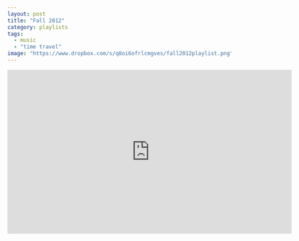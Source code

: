 ```yaml
---
layout: post
title: "Fall 2012"
category: playlists
tags: 
  - music
  - "time travel"
image: "https://www.dropbox.com/s/q8oi6ofrlcmgves/fall2012playlist.png"
---
```


<iframe width="640" height="370" src="https://rd.io/i/QXaYuDNM4Ec/" frameborder="0">&nbsp;</iframe>
